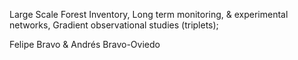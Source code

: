 Large Scale Forest Inventory, Long term monitoring, & experimental networks, Gradient observational studies (triplets); 

Felipe Bravo & Andrés Bravo-Oviedo
